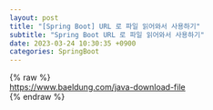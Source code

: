 ```yaml
---  
layout: post  
title: "[Spring Boot] URL 로 파일 읽어와서 사용하기"  
subtitle: "Spring Boot URL 로 파일 읽어와서 사용하기"  
date: 2023-03-24 10:30:35 +0900  
categories: SpringBoot  
---  
```

{% raw %}  
https://www.baeldung.com/java-download-file  
{% endraw %}